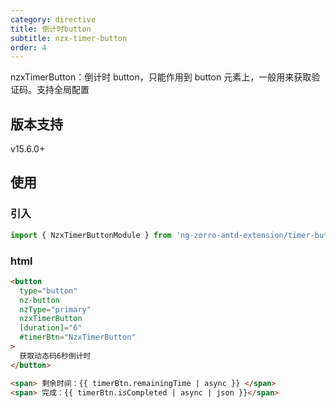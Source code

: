 ```yaml
---
category: directive
title: 倒计时button
subtitle: nzx-timer-button
order: 4
---
```


nzxTimerButton：倒计时 button，只能作用到 button 元素上，一般用来获取验证码。支持全局配置

## 版本支持

<label type="success">v15.6.0+</label>

## 使用

### 引入

```typescript
import { NzxTimerButtonModule } from 'ng-zorro-antd-extension/timer-button';
```

### html

```html
<button
  type="button"
  nz-button
  nzType="primary"
  nzxTimerButton
  [duration]="6"
  #timerBtn="NzxTimerButton"
>
  获取动态码6秒倒计时
</button>

<span> 剩余时间：{{ timerBtn.remainingTime | async }} </span>
<span> 完成：{{ timerBtn.isCompleted | async | json }}</span>
```

